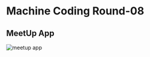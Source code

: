 # Machine Coding Round-08
## MeetUp App
![meetup app](https://github.com/jugeshraghav/machine-coding-08/assets/74092377/4dbfcec3-8c48-4dde-a7d7-4f38e7a85671)
